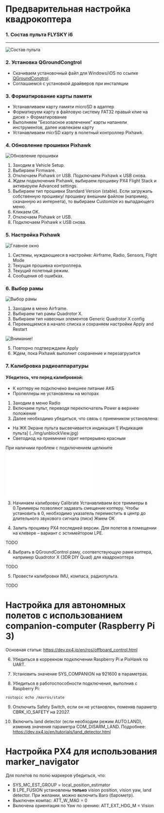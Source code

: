Предварительная настройка квадрокоптера
======

### 1. Состав пульта FLYSKY i6
---------------------
![Состав пульта](../img/consistofTransmitter.jpg)


### 2. Установка QGroundCongtrol
* Скачиваем установочный файл для Windows/iOS по ссылке [QGroundCongtrol](http://qgroundcontrol.com/downloads/).
* Соглашаемся с установкой драйверов при инсталяции

### 3. Форматирование карты памяти

* Устанавливаем карту памяти microSD в адаптер
* Форматируем карту в файловую систему FAT32
  правый клие на диске > Форматирование
* Выполняем "Безопасное извлечение" карты напанели инструментов, далее извлекаем карту
* Устанавливаем micrSD карту в полетный контроллер Pixhawk.

### 4. Обновление прошивки Pixhawk

![Обновление прошивки](../img/firmwarePX4.jpg)

1. Заходим в Vehicle Setup.
2. Выбираем Firmware.
3. Отключаем Pixhawk от USB. Подключаем Pixhawk к USB снова.
4. Ждем подключения Pixhawk,  выбираем прошивку PX4 Flight Stack и активируем Advanced settings.
5. Выбираем тип прошивки Standard Version (stable). Если загружать собственную прошивку/ прошивку внешним файлом (например, скачанную из интернета), то выбираем Customize из выпадающего меню.
6. Кликаем OK.
7. Отключаем Pixhawk от USB.
8. Подключаем Pixhawk к USB снова.

### 5. Настройка Pixhawk

![Главное окно](../img/mainWindow.jpg)

1. Системы, нуждающиеся в настройке: Airframe, Radio, Sensors, Flight Mode
2. Текущая прошивка контроллера.
3. Текущий полетный режим.
4. Сообщения об ошибках.

### 6. Выбор рамы

![ Выбор рамы](../img/airframeSetup.jpg)

1. Заходим в меню Airframe.
2. Выбираем тип рамы Quadrotor X.
3. Выбираем тип навесных элементов Generic Quadrotor X config
4. Перемещаемся в начало списка и сохраняем настройки Apply and Restart

![Внимание!](../img/attentionSave.jpg)

5. Повторно подтверждаем Apply
6. Ждем, пока Pixhawk  выполнит сохранение и перезагрузится

### 7. Калибровка радиоаппаратуры

#### Убедитесь, что перед калибровкой:
  * К коптеру не подключено внешнее питание АКБ
  * Пропеллеры не установлены на моторах
  
1. Заходим в меню Radio
2. Включаем пульт, переводя переключатель Power в верхнее положение
3. Далее необходимо убедиться, что связь с приемником установлена:
  * На ЖК Экране пульта высвечивается индикация
  ![ Индикация пульта] (../img/unblockView.jpg)
  * Светодиод на приемнике горит непрерывно красным
  
 При наличиии проблем с подключением щелкните ![здесь](../notes/radierrors.md)





3. Начинаем калибровку Calibrate
Устанавливаем все триммеры в 0.Триммеры позволяют задавать смещение коптеру. Чтобы установить в 0, необходимо указатель переместить в центр до длительного звукового сигнала (писк)
Жмем ОК



3. Залить прошивку PX4 последней версии. Для полетов в помещении на клевере – вариант с эстимейтором LPE.

TODO

4. Выбрать в QGroundControl раму, соответствующую раме коптера, например Quadrotor X (3DR DIY Quad) для квадрокоптера

TODO

5. Провести калибровки IMU, компаса, радиопульта.

TODO

Настройка для автономных полетов с использованием companion-computer (Raspberry Pi 3)
===

Основная статья: https://dev.px4.io/en/ros/offboard_control.html

6. Убедиться в коррекном подключении Raspberry Pi и PixHawk по UART.

7. Установить значение SYS_COMPANION на 921600 в параметрах.

8. Убедиться в работоспособности подключения, выполнив с Raspberry Pi:

```bash
rostopic echo /mavros/state
```

9. Отключить Safety Switch, если он не установлен, поменяв параметр CBRK_IO_SAFETY на 22027.

10. Включить land detector (если необходим режим AUTO.LAND), изменив значения параметра COM_DISARM_LAND. Подробнее: https://dev.px4.io/en/tutorials/land_detector.html

Настройка PX4 для использования marker_navigator
===

Для полетов по полю маркеров убедиться, что:

* SYS_MC_EST_GROUP = local_position_estimator
* В LPE_FUSION установлены **только** vision position, vision yaw, land detector. При желании, можно включить Baro (барометр).
* Выключен компас: ATT_W_MAG = 0
* Включена ориентация по Yaw по зрению: ATT_EXT_HDG_M = Vision
